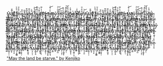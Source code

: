 <!-- title: Koseki Bijou -->
<!-- status: Corrupted -->

M̴̼̮̬̗̟̂ã̷̢̛͔̻̜͔͉̌͌̆y̸̨͎͚͐͊͛ ̸̛̟̟̠̭̐́͗̃̀̀ͅt̵͈̼̗͚́h̴̛͎͗͋̾̃ė̴̜̘͙̰͋̃ ̵̫̺͋͋l̶̮̇a̴̠̻̩̗̜̦͐̅͆͌n̴̲̮̘͋͂̿d̵̗͈͔̙͌̓ ̸͔̜͓̯̻̻̎͊̍̉̆͝ş̵̒̓̑ṱ̷͕͇̳̈́̃̆̌͌a̸̛̙͎̮̟̠̦͐͌̈́̔r̸̛̙̆̉̔̀̿̕v̸̨̬͒͝e̵̢̜͖̥̠̓ M̷͕͎̤͔̒̄͗́͊͝ͅā̵̧̺̙̞̭y̷͕̐ ̶̫̺̝̥̐͗̃͑̀͝t̷̯̦͔̥͉̋̈́͘h̴͕͐̀̅̚͝e̵̛̬̲̙̠̜͗̏̈́̑̄ ̵̨̨͉͈̩͍̐͊͛l̴̩͇͒́̿̓͘͜͝ǎ̷͓̙̬͕̝͉͆̈́̊̄̓n̵̙̻͒̈́̐͐d̴̲̬̊ ̶̺̜̺̌̌b̶̥̅͛̆͑͘̕u̵̩̩̣͙͎͊̾r̸̹͉̳̯̙̹͛̅̈̐͗͂n̸̡̦̜̎̈́͝M̴̼̮̬̗̟̂ã̷̢̛͔̻̜͔͉̌͌̆y̸̨͎͚͐͊͛ ̸̛̟̟̠̭̐́͗̃̀̀ͅt̵͈̼̗͚́h̴̛͎͗͋̾̃ė̴̜̘͙̰͋̃ ̵̫̺͋͋l̶̮̇a̴̠̻̩̗̜̦͐̅͆͌n̴̲̮̘͋͂̿d̵̗͈͔̙͌̓ ̸͔̜͓̯̻̻̎͊̍̉̆͝ş̵̒̓̑ṱ̷͕͇̳̈́̃̆̌͌a̸̛̙͎̮̟̠̦͐͌̈́̔r̸̛̙̆̉̔̀̿̕v̸̨̬͒͝e̵̢̜͖̥̠̓ M̷͕͎̤͔̒̄͗́͊͝ͅā̵̧̺̙̞̭y̷͕̐ ̶̫̺̝̥̐͗̃͑̀͝t̷̯̦͔̥͉̋̈́͘h̴͕͐̀̅̚͝e̵̛̬̲̙̠̜͗̏̈́̑̄ ̵̨̨͉͈̩͍̐͊͛l̴̩͇͒́̿̓͘͜͝ǎ̷͓̙̬͕̝͉͆̈́̊̄̓n̵̙̻͒̈́̐͐d̴̲̬̊ ̶̺̜̺̌̌b̶̥̅͛̆͑͘̕u̵̩̩̣͙͎͊̾r̸̹͉̳̯̙̹͛̅̈̐͗͂n̸̡̦̜̎̈́͝
M̴̼̮̬̗̟̂ã̷̢̛͔̻̜͔͉̌͌̆y̸̨͎͚͐͊͛ ̸̛̟̟̠̭̐́͗̃̀̀ͅt̵͈̼̗͚́h̴̛͎͗͋̾̃ė̴̜̘͙̰͋̃ ̵̫̺͋͋l̶̮̇a̴̠̻̩̗̜̦͐̅͆͌n̴̲̮̘͋͂̿d̵̗͈͔̙͌̓ ̸͔̜͓̯̻̻̎͊̍̉̆͝ş̵̒̓̑ṱ̷͕͇̳̈́̃̆̌͌a̸̛̙͎̮̟̠̦͐͌̈́̔r̸̛̙̆̉̔̀̿̕v̸̨̬͒͝e̵̢̜͖̥̠̓ M̷͕͎̤͔̒̄͗́͊͝ͅā̵̧̺̙̞̭y̷͕̐ ̶̫̺̝̥̐͗̃͑̀͝t̷̯̦͔̥͉̋̈́͘h̴͕͐̀̅̚͝e̵̛̬̲̙̠̜͗̏̈́̑̄ ̵̨̨͉͈̩͍̐͊͛l̴̩͇͒́̿̓͘͜͝ǎ̷͓̙̬͕̝͉͆̈́̊̄̓n̵̙̻͒̈́̐͐d̴̲̬̊ ̶̺̜̺̌̌b̶̥̅͛̆͑͘̕u̵̩̩̣͙͎͊̾r̸̹͉̳̯̙̹͛̅̈̐͗͂n̸̡̦̜̎̈́͝
M̴̼̮̬̗̟̂ã̷̢̛͔̻̜͔͉̌͌̆y̸̨͎͚͐͊͛ ̸̛̟̟̠̭̐́͗̃̀̀ͅt̵͈̼̗͚́h̴̛͎͗͋̾̃ė̴̜̘͙̰͋̃ ̵̫̺͋͋l̶̮̇a̴̠̻̩̗̜̦͐̅͆͌n̴̲̮̘͋͂̿d̵̗͈͔̙͌̓ ̸͔̜͓̯̻̻̎͊̍̉̆͝ş̵̒̓̑ṱ̷͕͇̳̈́̃̆̌͌a̸̛̙͎̮̟̠̦͐͌̈́̔r̸̛̙̆̉̔̀̿̕v̸̨̬͒͝e̵̢̜͖̥̠̓ M̷͕͎̤͔̒̄͗́͊͝ͅā̵̧̺̙̞̭y̷͕̐ ̶̫̺̝̥̐͗̃͑̀͝t̷̯̦͔̥͉̋̈́͘h̴͕͐̀̅̚͝e̵̛̬̲̙̠̜͗̏̈́̑̄ ̵̨̨͉͈̩͍̐͊͛l̴̩͇͒́̿̓͘͜͝ǎ̷͓̙̬͕̝͉͆̈́̊̄̓n̵̙̻͒̈́̐͐d̴̲̬̊ ̶̺̜̺̌̌b̶̥̅͛̆͑͘̕u̵̩̩̣͙͎͊̾r̸̹͉̳̯̙̹͛̅̈̐͗͂n̸̡̦̜̎̈́͝
M̴̼̮̬̗̟̂ã̷̢̛͔̻̜͔͉̌͌̆y̸̨͎͚͐͊͛ ̸̛̟̟̠̭̐́͗̃̀̀ͅt̵͈̼̗͚́h̴̛͎͗͋̾̃ė̴̜̘͙̰͋̃ ̵̫̺͋͋l̶̮̇a̴̠̻̩̗̜̦͐̅͆͌n̴̲̮̘͋͂̿d̵̗͈͔̙͌̓ ̸͔̜͓̯̻̻̎͊̍̉̆͝ş̵̒̓̑ṱ̷͕͇̳̈́̃̆̌͌a̸̛̙͎̮̟̠̦͐͌̈́̔r̸̛̙̆̉̔̀̿̕v̸̨̬͒͝e̵̢̜͖̥̠̓ M̷͕͎̤͔̒̄͗́͊͝ͅā̵̧̺̙̞̭y̷͕̐ ̶̫̺̝̥̐͗̃͑̀͝t̷̯̦͔̥͉̋̈́͘h̴͕͐̀̅̚͝e̵̛̬̲̙̠̜͗̏̈́̑̄ ̵̨̨͉͈̩͍̐͊͛l̴̩͇͒́̿̓͘͜͝ǎ̷͓̙̬͕̝͉͆̈́̊̄̓n̵̙̻͒̈́̐͐d̴̲̬̊ ̶̺̜̺̌̌b̶̥̅͛̆͑͘̕u̵̩̩̣͙͎͊̾r̸̹͉̳̯̙̹͛̅̈̐͗͂n̸̡̦̜̎̈́͝
M̴̼̮̬̗̟̂ã̷̢̛͔̻̜͔͉̌͌̆y̸̨͎͚͐͊͛ ̸̛̟̟̠̭̐́͗̃̀̀ͅt̵͈̼̗͚́h̴̛͎͗͋̾̃ė̴̜̘͙̰͋̃ ̵̫̺͋͋l̶̮̇a̴̠̻̩̗̜̦͐̅͆͌n̴̲̮̘͋͂̿d̵̗͈͔̙͌̓ ̸͔̜͓̯̻̻̎͊̍̉̆͝ş̵̒̓̑ṱ̷͕͇̳̈́̃̆̌͌a̸̛̙͎̮̟̠̦͐͌̈́̔r̸̛̙̆̉̔̀̿̕v̸̨̬͒͝e̵̢̜͖̥̠̓ M̷͕͎̤͔̒̄͗́͊͝ͅā̵̧̺̙̞̭y̷͕̐ ̶̫̺̝̥̐͗̃͑̀͝t̷̯̦͔̥͉̋̈́͘h̴͕͐̀̅̚͝e̵̛̬̲̙̠̜͗̏̈́̑̄ ̵̨̨͉͈̩͍̐͊͛l̴̩͇͒́̿̓͘͜͝ǎ̷͓̙̬͕̝͉͆̈́̊̄̓n̵̙̻͒̈́̐͐d̴̲̬̊ ̶̺̜̺̌̌b̶̥̅͛̆͑͘̕u̵̩̩̣͙͎͊̾r̸̹͉̳̯̙̹͛̅̈̐͗͂n̸̡̦̜̎̈́͝
M̴̼̮̬̗̟̂ã̷̢̛͔̻̜͔͉̌͌̆y̸̨͎͚͐͊͛ ̸̛̟̟̠̭̐́͗̃̀̀ͅt̵͈̼̗͚́h̴̛͎͗͋̾̃ė̴̜̘͙̰͋̃ ̵̫̺͋͋l̶̮̇a̴̠̻̩̗̜̦͐̅͆͌n̴̲̮̘͋͂̿d̵̗͈͔̙͌̓ ̸͔̜͓̯̻̻̎͊̍̉̆͝ş̵̒̓̑ṱ̷͕͇̳̈́̃̆̌͌a̸̛̙͎̮̟̠̦͐͌̈́̔r̸̛̙̆̉̔̀̿̕v̸̨̬͒͝e̵̢̜͖̥̠̓ M̷͕͎̤͔̒̄͗́͊͝ͅā̵̧̺̙̞̭y̷͕̐ ̶̫̺̝̥̐͗̃͑̀͝t̷̯̦͔̥͉̋̈́͘h̴͕͐̀̅̚͝e̵̛̬̲̙̠̜͗̏̈́̑̄ ̵̨̨͉͈̩͍̐͊͛l̴̩͇͒́̿̓͘͜͝ǎ̷͓̙̬͕̝͉͆̈́̊̄̓n̵̙̻͒̈́̐͐d̴̲̬̊ ̶̺̜̺̌̌b̶̥̅͛̆͑͘̕u̵̩̩̣͙͎͊̾r̸̹͉̳̯̙̹͛̅̈̐͗͂n̸̡̦̜̎̈́͝
M̴̼̮̬̗̟̂ã̷̢̛͔̻̜͔͉̌͌̆y̸̨͎͚͐͊͛ ̸̛̟̟̠̭̐́͗̃̀̀ͅt̵͈̼̗͚́h̴̛͎͗͋̾̃ė̴̜̘͙̰͋̃ ̵̫̺͋͋l̶̮̇a̴̠̻̩̗̜̦͐̅͆͌n̴̲̮̘͋͂̿d̵̗͈͔̙͌̓ ̸͔̜͓̯̻̻̎͊̍̉̆͝ş̵̒̓̑ṱ̷͕͇̳̈́̃̆̌͌a̸̛̙͎̮̟̠̦͐͌̈́̔r̸̛̙̆̉̔̀̿̕v̸̨̬͒͝e̵̢̜͖̥̠̓ M̷͕͎̤͔̒̄͗́͊͝ͅā̵̧̺̙̞̭y̷͕̐ ̶̫̺̝̥̐͗̃͑̀͝t̷̯̦͔̥͉̋̈́͘h̴͕͐̀̅̚͝e̵̛̬̲̙̠̜͗̏̈́̑̄ ̵̨̨͉͈̩͍̐͊͛l̴̩͇͒́̿̓͘͜͝ǎ̷͓̙̬͕̝͉͆̈́̊̄̓n̵̙̻͒̈́̐͐d̴̲̬̊ ̶̺̜̺̌̌b̶̥̅͛̆͑͘̕u̵̩̩̣͙͎͊̾r̸̹͉̳̯̙̹͛̅̈̐͗͂n̸̡̦̜̎̈́͝
M̴̼̮̬̗̟̂ã̷̢̛͔̻̜͔͉̌͌̆y̸̨͎͚͐͊͛ ̸̛̟̟̠̭̐́͗̃̀̀ͅt̵͈̼̗͚́h̴̛͎͗͋̾̃ė̴̜̘͙̰͋̃ ̵̫̺͋͋l̶̮̇a̴̠̻̩̗̜̦͐̅͆͌n̴̲̮̘͋͂̿d̵̗͈͔̙͌̓ ̸͔̜͓̯̻̻̎͊̍̉̆͝ş̵̒̓̑ṱ̷͕͇̳̈́̃̆̌͌a̸̛̙͎̮̟̠̦͐͌̈́̔r̸̛̙̆̉̔̀̿̕v̸̨̬͒͝e̵̢̜͖̥̠̓ M̷͕͎̤͔̒̄͗́͊͝ͅā̵̧̺̙̞̭y̷͕̐ ̶̫̺̝̥̐͗̃͑̀͝t̷̯̦͔̥͉̋̈́͘h̴͕͐̀̅̚͝e̵̛̬̲̙̠̜͗̏̈́̑̄ ̵̨̨͉͈̩͍̐͊͛l̴̩͇͒́̿̓͘͜͝ǎ̷͓̙̬͕̝͉͆̈́̊̄̓n̵̙̻͒̈́̐͐d̴̲̬̊ ̶̺̜̺̌̌b̶̥̅͛̆͑͘̕u̵̩̩̣͙͎͊̾r̸̹͉̳̯̙̹͛̅̈̐͗͂n̸̡̦̜̎̈́͝
M̴̼̮̬̗̟̂ã̷̢̛͔̻̜͔͉̌͌̆y̸̨͎͚͐͊͛ ̸̛̟̟̠̭̐́͗̃̀̀ͅt̵͈̼̗͚́h̴̛͎͗͋̾̃ė̴̜̘͙̰͋̃ ̵̫̺͋͋l̶̮̇a̴̠̻̩̗̜̦͐̅͆͌n̴̲̮̘͋͂̿d̵̗͈͔̙͌̓ ̸͔̜͓̯̻̻̎͊̍̉̆͝ş̵̒̓̑ṱ̷͕͇̳̈́̃̆̌͌a̸̛̙͎̮̟̠̦͐͌̈́̔r̸̛̙̆̉̔̀̿̕v̸̨̬͒͝e̵̢̜͖̥̠̓ M̷͕͎̤͔̒̄͗́͊͝ͅā̵̧̺̙̞̭y̷͕̐ ̶̫̺̝̥̐͗̃͑̀͝t̷̯̦͔̥͉̋̈́͘h̴͕͐̀̅̚͝e̵̛̬̲̙̠̜͗̏̈́̑̄ ̵̨̨͉͈̩͍̐͊͛l̴̩͇͒́̿̓͘͜͝ǎ̷͓̙̬͕̝͉͆̈́̊̄̓n̵̙̻͒̈́̐͐d̴̲̬̊ ̶̺̜̺̌̌b̶̥̅͛̆͑͘̕u̵̩̩̣͙͎͊̾r̸̹͉̳̯̙̹͛̅̈̐͗͂n̸̡̦̜̎̈́͝
M̴̼̮̬̗̟̂ã̷̢̛͔̻̜͔͉̌͌̆y̸̨͎͚͐͊͛ ̸̛̟̟̠̭̐́͗̃̀̀ͅt̵͈̼̗͚́h̴̛͎͗͋̾̃ė̴̜̘͙̰͋̃ ̵̫̺͋͋l̶̮̇a̴̠̻̩̗̜̦͐̅͆͌n̴̲̮̘͋͂̿d̵̗͈͔̙͌̓ ̸͔̜͓̯̻̻̎͊̍̉̆͝ş̵̒̓̑ṱ̷͕͇̳̈́̃̆̌͌a̸̛̙͎̮̟̠̦͐͌̈́̔r̸̛̙̆̉̔̀̿̕v̸̨̬͒͝e̵̢̜͖̥̠̓ M̷͕͎̤͔̒̄͗́͊͝ͅā̵̧̺̙̞̭y̷͕̐ ̶̫̺̝̥̐͗̃͑̀͝t̷̯̦͔̥͉̋̈́͘h̴͕͐̀̅̚͝e̵̛̬̲̙̠̜͗̏̈́̑̄ ̵̨̨͉͈̩͍̐͊͛l̴̩͇͒́̿̓͘͜͝ǎ̷͓̙̬͕̝͉͆̈́̊̄̓n̵̙̻͒̈́̐͐d̴̲̬̊ ̶̺̜̺̌̌b̶̥̅͛̆͑͘̕u̵̩̩̣͙͎͊̾r̸̹͉̳̯̙̹͛̅̈̐͗͂n̸̡̦̜̎̈́͝
M̴̼̮̬̗̟̂ã̷̢̛͔̻̜͔͉̌͌̆y̸̨͎͚͐͊͛ ̸̛̟̟̠̭̐́͗̃̀̀ͅt̵͈̼̗͚́h̴̛͎͗͋̾̃ė̴̜̘͙̰͋̃ ̵̫̺͋͋l̶̮̇a̴̠̻̩̗̜̦͐̅͆͌n̴̲̮̘͋͂̿d̵̗͈͔̙͌̓ ̸͔̜͓̯̻̻̎͊̍̉̆͝ş̵̒̓̑ṱ̷͕͇̳̈́̃̆̌͌a̸̛̙͎̮̟̠̦͐͌̈́̔r̸̛̙̆̉̔̀̿̕v̸̨̬͒͝e̵̢̜͖̥̠̓ M̷͕͎̤͔̒̄͗́͊͝ͅā̵̧̺̙̞̭y̷͕̐ ̶̫̺̝̥̐͗̃͑̀͝t̷̯̦͔̥͉̋̈́͘h̴͕͐̀̅̚͝e̵̛̬̲̙̠̜͗̏̈́̑̄ ̵̨̨͉͈̩͍̐͊͛l̴̩͇͒́̿̓͘͜͝ǎ̷͓̙̬͕̝͉͆̈́̊̄̓n̵̙̻͒̈́̐͐d̴̲̬̊ ̶̺̜̺̌̌b̶̥̅͛̆͑͘̕u̵̩̩̣͙͎͊̾r̸̹͉̳̯̙̹͛̅̈̐͗͂n̸̡̦̜̎̈́͝
M̴̼̮̬̗̟̂ã̷̢̛͔̻̜͔͉̌͌̆y̸̨͎͚͐͊͛ ̸̛̟̟̠̭̐́͗̃̀̀ͅt̵͈̼̗͚́h̴̛͎͗͋̾̃ė̴̜̘͙̰͋̃ ̵̫̺͋͋l̶̮̇a̴̠̻̩̗̜̦͐̅͆͌n̴̲̮̘͋͂̿d̵̗͈͔̙͌̓ ̸͔̜͓̯̻̻̎͊̍̉̆͝ş̵̒̓̑ṱ̷͕͇̳̈́̃̆̌͌a̸̛̙͎̮̟̠̦͐͌̈́̔r̸̛̙̆̉̔̀̿̕v̸̨̬͒͝e̵̢̜͖̥̠̓ M̷͕͎̤͔̒̄͗́͊͝ͅā̵̧̺̙̞̭y̷͕̐ ̶̫̺̝̥̐͗̃͑̀͝t̷̯̦͔̥͉̋̈́͘h̴͕͐̀̅̚͝e̵̛̬̲̙̠̜͗̏̈́̑̄ ̵̨̨͉͈̩͍̐͊͛l̴̩͇͒́̿̓͘͜͝ǎ̷͓̙̬͕̝͉͆̈́̊̄̓n̵̙̻͒̈́̐͐d̴̲̬̊ ̶̺̜̺̌̌b̶̥̅͛̆͑͘̕u̵̩̩̣͙͎͊̾r̸̹͉̳̯̙̹͛̅̈̐͗͂n̸̡̦̜̎̈́͝

["May the land be starve." by Kenjiko](https://x.com/KenjikoKun/status/1832287162777399451)